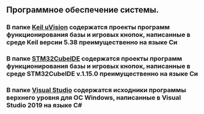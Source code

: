 ## Программное обеспечение системы.

### В папке [Keil uVision](https://github.com/MelexinVN/bs_kombo_bs/blob/main/soft/Keil%20uVision) содержатся проекты программ функционирования базы и игровых кнопок, написанные в среде Keil версии 5.38 преимущественно на языке Си

### В папке [STM32CubeIDE](https://github.com/MelexinVN/bs_kombo_bs/blob/main/soft/STM32CubeIDE) содержатся проекты программ функционирования базы и игровых кнопок, написанные в среде STM32CubeIDE v.1.15.0 преимущественно на языке Си

### В папке [Visual Studio](https://github.com/MelexinVN/bs_kombo_bs/blob/main/soft/Visual%20Studio) содержатся исходники программы верхнего уровня для ОС Windows, написанные в Visual Studio 2019 на языке C# 

